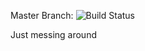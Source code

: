 Master Branch: ![Build Status](https://codebuild.eu-west-1.amazonaws.com/badges?uuid=eyJlbmNyeXB0ZWREYXRhIjoidWFQZlNidTZQQk1BQUk1Mzg1aHBHSjNiMERLaXkvbUUzZkxoSTBaSHhzZDUzT0oyYnhYNmhsYis4Yk95aHpqNk1HL3NjU0NyVXBWYWpLUXNLN0tBNEpvPSIsIml2UGFyYW1ldGVyU3BlYyI6Imd5eWVrNG8xUDU1Wi9sZWkiLCJtYXRlcmlhbFNldFNlcmlhbCI6MX0%3D&branch=main)

Just messing around